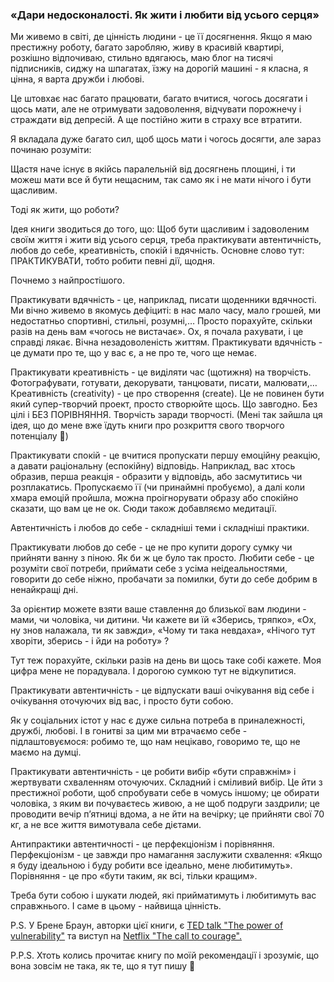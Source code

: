 ### «Дари недосконалості. Як жити і любити від усього серця»

Ми живемо в світі, де цінність людини - це її досягнення. Якщо я маю престижну роботу, багато заробляю, живу в красивій квартирі, розкішно відпочиваю, стильно вдягаюсь, маю блог на тисячі підписників, сиджу на шпагатах, їзжу на дорогій машині - я класна, я цінна, я варта дружби і любові.

Це штовхає нас багато працювати, багато вчитися, чогось досягати і щось мати, але не отримувати задоволення, відчувати порожнечу і страждати від депресій. А ще постійно жити в страху все втратити.

Я вкладала дуже багато сил, щоб щось мати і чогось досягти, але зараз починаю розуміти:

Щастя наче існує в якійсь паралельній від досягнень площині, і ти можеш мати все й бути нещасним, так само як і не мати нічого і бути щасливим.

Тоді як жити, що роботи?

Ідея книги зводиться до того, що:
Щоб бути щасливим і задоволеним своїм життя і жити від усього серця, треба практикувати автентичність, любов до себе, креативність, спокій і вдячність. Основне слово тут: ПРАКТИКУВАТИ, тобто робити певні дії, щодня.

Почнемо з найпростішого.

Практикувати вдячність - це, наприклад, писати щоденники вдячності. Ми вічно живемо в якомусь дефіциті: в нас мало часу, мало грошей, ми недостатньо спортивні, стильні, розумні,… Просто порахуйте, скільки разів на день вам «чогось не вистачає». Ох, я почала рахувати, і це справді лякає. Вічна незадоволеність життям. Практикувати  вдячність - це думати про те, що у вас є, а не про те, чого ще немає.

Практикувати креативність - це виділяти час (щотижня) на творчість. Фотографувати, готувати, декорувати, танцювати, писати, малювати,… Креативність (creativity) - це про створення (create). Це не повинен бути який супер-творчий проект, просто створюйте щось. Що завгодно. Без цілі і БЕЗ ПОРІВНЯННЯ. Творчість заради творчості. (Мені так зайшла ця ідея, що до мене вже їдуть книги про розкриття свого творчого потенціалу 🌚)

Практикувати спокій - це вчитися пропускати першу емоційну реакцію, а давати раціональну (еспокійну) відповідь. Наприклад, вас хтось образив, перша реакція - образити у відповідь, або засмутитись чи розплакатись. Пропускаємо її (чи принаймні пробуємо), а далі коли хмара емоцій пройшла, можна проігнорувати образу або спокійно сказати, що вам це не ок.
Сюди також добавляємо медитації.

Автентичність і любов до себе - складніші теми і складніші практики.

Практикувати любов до себе - це не про купити дорогу сумку чи прийняти ванну з піною. Як би ж це було так просто. Любити себе - це розуміти свої потреби, приймати себе з усіма неідеальностями, говорити до себе ніжно, пробачати за помилки, бути до себе добрим в ненайкращі дні.

За орієнтир можете взяти ваше ставлення до близької вам людини - мами, чи чоловіка, чи дитини. Чи кажете ви їй «Зберись, тряпко», «Ох, ну знов налажала, ти як завжди», «Чому ти така невдаха», «Нічого тут хворіти, зберись - і йди на роботу» ?

Тут теж порахуйте, скільки разів на день ви щось таке собі кажете. Моя цифра мене не порадувала. І дорогою сумкою тут не відкупитися.

Практикувати автентичність - це відпускати ваші очікування від себе і очікування оточуючих від вас, і просто бути собою.

Як у соціальних істот у нас є дуже сильна потреба в приналежності, дружбі, любові.
І в гонитві за цим ми втрачаємо себе - підлаштовуємося: робимо те, що нам нецікаво, говоримо те, що не маємо на думці.

Практикувати автентичність - це робити вибір «бути справжнім» і жертвувати схваленням оточуючих. Складний і сміливий вибір. Це йти з престижної роботи, щоб спробувати себе в чомусь іншому; це обирати чоловіка, з яким ви почуваєтесь живою, а не щоб подруги заздрили; це проводити вечір пʼятниці вдома, а не йти на вечірку; це прийняти свої 70 кг, а не все життя вимотувала себе дієтами.

Антипрактики автентичності - це перфекціонізм і порівняння. Перфекціонізм - це завжди про намагання заслужити схвалення: «Якщо я буду ідеальною і буду робити все ідеально, мене любитимуть». Порівняння - це про «бути таким, як всі, тільки кращим».

Треба бути собою і шукати людей, які прийматимуть і любитимуть вас справжнього. І саме в цьому - найвища цінність.

P.S. У Брене Браун, авторки цієї книги, є [TED talk "The power of vulnerability"](https://www.youtube.com/watch?v=iCvmsMzlF7o&ab_channel=TED) та виступ на [Netflix "The call to courage".](https://www.netflix.com/pl-en/title/81010166)

P.P.S. Хтоть колись прочитає книгу по моїй рекомендації і зрозуміє, що вона зовсім не така, як те, що я тут пишу 🌚
